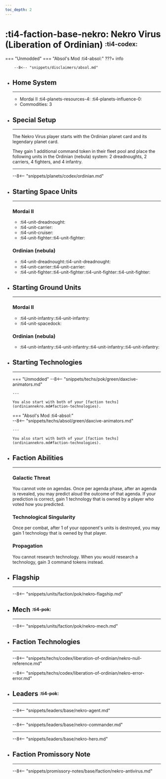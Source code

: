 ```yaml
---
toc_depth: 2
---
```


# :ti4-faction-base-nekro: Nekro Virus (Liberation of Ordinian) <sup><sub>:ti4-codex:</sub></sup>
=== "Unmodded"
=== "Absol's Mod :ti4-absol:" 
    ???+ info

        --8<-- "snippets/disclaimers/absol.md"

<div class="grid cards" markdown>

-   ## __Home System__

    ---

    * Mordai II :ti4-planets-resources-4: :ti4-planets-influence-0:
    * Commodities: 3

-   ## __Special Setup__

    ---

    The Nekro Virus player starts with the Ordinian planet card and its legendary planet card.

    They gain 1 additional command token in their fleet pool and place the following units in the Ordinian (nebula) system: 2 dreadnoughts, 2 carriers, 4 fighters, and 4 infantry.

    ---

    --8<-- "snippets/planets/codex/ordinian.md"

</div>

<div class="grid cards" markdown>

-   ## __Starting Space Units__

    ---

    ### Mordai II

    * :ti4-unit-dreadnought:
    * :ti4-unit-carrier:
    * :ti4-unit-cruiser:
    * :ti4-unit-fighter::ti4-unit-fighter:

    ### Ordinian (nebula)

    * :ti4-unit-dreadnought::ti4-unit-dreadnought:
    * :ti4-unit-carrier::ti4-unit-carrier:
    * :ti4-unit-fighter::ti4-unit-fighter::ti4-unit-fighter::ti4-unit-fighter:

-   ## __Starting Ground Units__

    ---

    ### Mordai II

    * :ti4-unit-infantry::ti4-unit-infantry:
    * :ti4-unit-spacedock:

    ### Ordinian (nebula)

    * :ti4-unit-infantry::ti4-unit-infantry::ti4-unit-infantry::ti4-unit-infantry:

-   ## __Starting Technologies__

    ---
    === "Unmodded"
        --8<-- "snippets/techs/pok/green/daxcive-animators.md"
        
        ---

        You also start with both of your [faction techs](ordiniannekro.md#faction-technologies). 

    === "Absol's Mod :ti4-absol:"  
        --8<-- "snippets/techs/absol/green/daxcive-animators.md"
        
        ---
        
        You also start with both of your [faction techs](ordiniannekro.md#faction-technologies).

-   ## __Faction Abilities__

    ---
    ### **Galactic Threat**

    You cannot vote on agendas. Once per agenda phase, after an agenda is revealed, you may predict aloud the outcome of that agenda. If your prediction is correct, gain 1 technology that is owned by a player who voted how you predicted.

    ### **Technological Singularity**

    Once per combat, after 1 of your opponent's units is destroyed, you may gain 1 technology that is owned by that player.
    
    ### **Propagation**

    You cannot research technology. When you would research a technology, gain 3 command tokens instead.

-   ## __Flagship__

    ---
    --8<-- "snippets/units/faction/pok/nekro-flagship.md"

-   ## __Mech__ <sup><sub>:ti4-pok:</sub></sup>

    ---
    --8<-- "snippets/units/faction/pok/nekro-mech.md"

-   ## __Faction Technologies__

    ---
    --8<-- "snippets/techs/codex/liberation-of-ordinian/nekro-null-reference.md"

    --8<-- "snippets/techs/codex/liberation-of-ordinian/nekro-error-error.md"

-   ## __Leaders__ <sup><sub>:ti4-pok:</sub></sup>

    ---
    
    --8<-- "snippets/leaders/base/nekro-agent.md"

    ---

    --8<-- "snippets/leaders/base/nekro-commander.md"

    ---

    --8<-- "snippets/leaders/base/nekro-hero.md"

-   ## __Faction Promissory Note__

    ---
    --8<-- "snippets/promissory-notes/base/faction/nekro-antivirus.md"

</div>